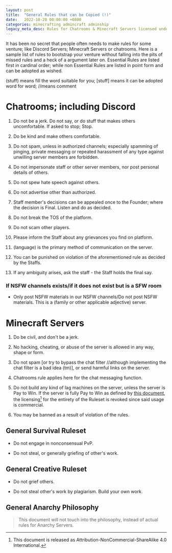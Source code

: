 ```yaml
---
layout: post
title:  "General Rules that can be Copied (!)"
date:   2022-10-20 00:00:00 +0800
categories: minecrafting admincraft adminship
legacy_meta_desc: Rules for Chatrooms & Minecraft Servers licensed under CC BY-NC-SA 4.0.
---
```


It has been no secret that people often needs to make rules for some venture; like Discord Servers; Minecraft Servers or chatrooms. Here is a sample list of rules to bootstrap your venture without falling into the pits of missed rules and a heck of a argument later on. Essential Rules are listed first in cardinal order; while non Essential Rules are listed in point form and can be adopted as wished.

(stuff) means fill the word suitable for you;
[stuff] means it can be adopted word for word;
//means comment

# Chatrooms; including Discord

1. Do not be a jerk. Do not say, or do stuff that makes others uncomfortable. If asked to stop; Stop.

2. Do be kind and make others comfortable.

3. Do not spam, unless in authorized channels; especially spamming of pinging, private messaging or repeated harassment of any type against unwilling server members are forbidden.

4. Do not impersonate staff or other server members, nor post personal details of others.

5. Do not spew hate speech against others.

6. Do not advertise other than authorized.

7. Staff member's decisions can be appealed once to the Founder; where the decision is Final. Listen and do as decided.

8. Do not break the TOS of the platform.

9. Do not scam other players.

10. Please inform the Staff about any grievances you find on platform.

11. (language) is the primary method of communication on the server.

12. You can be punished on violation of the aforementioned rule as decided by the Staffs.

13. If any ambiguity arises, ask the staff - the Staff holds the final say.

### If NSFW channels exists/if it does not exist but is a SFW room

* Only post NSFW materials in our NSFW channels/Do not post NSFW materials. This is a (family or other applicable adjective) server.

# Minecraft Servers

1. Do be civil, and don't be a jerk.

2. No hacking, cheating, or abuse of the server is allowed in any way, shape or form.

3. Do not spam [or try to bypass the chat filter //although implementing the chat filter is a bad idea (tm)], or send harmful links on the server.

4. Chatrooms rule applies here for the chat messaging function.

5. Do not build any kind of lag machines on the server, unless the server is Pay to Win. If the server is fully Pay to Win as defined by [this document](tab:https://docs.google.com/document/d/1Rd8vkKvpln6uhgO4XIUctWS5VkaxyZRc0h8Bb9GaxLI/edit), the licensing[^licensing] for the entirety of the Ruleset is revoked since said usage is commercial.

6. You may be banned as a result of violation of the rules.

## General Survival Ruleset

* Do not engage in nonconsensual PvP.

* Do not steal, or generally griefing of other's work.

## General Creative Ruleset

* Do not grief others.

* Do not steal other's work by plagiarism. Build your own work.

## General Anarchy Philosophy

> This document will not touch into the philosophy, instead of actual rules for Anarchy Servers.

[^licensing]: This document is released as Attribution-NonCommercial-ShareAlike 4.0 International.
